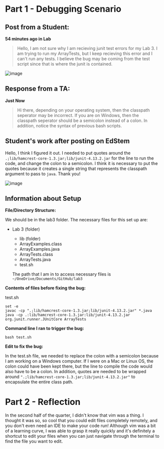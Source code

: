 # Part 1 - Debugging Scenario
## Post from a Student:

**54 minutes ago in Lab**

> Hello, I am not sure why I am recieving junit test errors for my Lab 3. I am trying to run my ArrayTests, but I keep recieving this error and I can't run any tests. I believe the bug may be coming from the test script since that is where the junit is contained.

![image](https://github.com/ayynny/cse15l-lab-reports/assets/61796361/cd3602dd-0aa2-4002-881f-af70e15686e6)


## Response from a TA:

**Just Now**
> Hi there, depending on your operating system, then the classpath seperator may be incorrect. If you are on Windows, then the classpath seperator should be a semicolon instead of a colon. In addition, notice the syntax of previous bash scripts.
## Student's work after posting on EdStem

Hello, I think I figured it out. I needed to put quotes around the ```.;lib/hamcrest-core-1.3.jar;lib/junit-4.13.2.jar``` for the line to run the code, and change the colon to a semicolon. I think it is necessary to put the quotes because it creates a single string that represents the classpath argument to pass to ```java```. Thank you!

![image](https://github.com/ayynny/cse15l-lab-reports/assets/61796361/0d8f5b2e-7150-42c4-9da6-f771522b1f7d)


## Information about Setup

**File/Directory Structure:**

We should be in the lab3 folder. The necessary files for this set up are:

- Lab 3 (folder)
  - lib (folder)
  - ArrayExamples.class
  - ArrayExamples.java
  - ArrayTests.class
  - ArrayTests.java
  - test.sh
 
  The path that I am in to access necessary files is ```~/OneDrive/Documents/GitHub/lab3 ```

**Contents of files before fixing the bug:**

test.sh
```
set -e
javac -cp ".;lib/hamcrest-core-1.3.jar;lib/junit-4.13.2.jar" *.java
java -cp .:lib/hamcrest-core-1.3.jar:lib/junit-4.13.2.jar org.junit.runner.JUnitCore ArrayTests
```

**Command line I ran to trigger the bug:**

```
bash test.sh
```

**Edit to fix the bug:**

In the test.sh file, we needed to replace the colon with a semicolon because I am working on a Windows computer. If I were on a Mac or Linux OS, the colon could have been kept there, but the line to compile the code would also have to be a colon. In addition, quotes are needed to be wrapped around ```".;lib/hamcrest-core-1.3.jar;lib/junit-4.13.2.jar"``` to 
encapsulate the entire class path.

# Part 2 - Reflection

In the second half of the quarter, I didn't know that vim was a thing. I thought it was so, so cool that you could edit files completely remotely, and you don't even need an IDE to make your code run! Although vim was a bit of a learning curve, I was able to grasp it really quickly and it's definitely a shortcut to edit your files when you can just navigate through the terminal to find the file you want to edit. 
